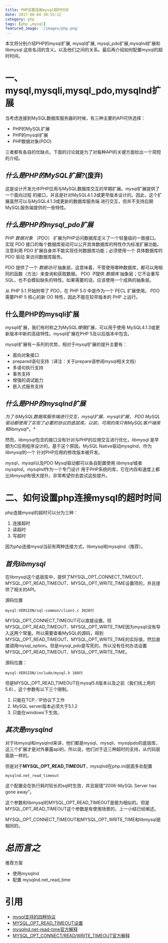 ```yaml
---
title: PHP设置连接mysql超时时间
date: 2017-06-04 20:55:12
category: php
tags: [php ,mysql]
featured_image: '/images/php.png'
---
```


本文将分别介绍PHP的mysql扩展, mysqli扩展, mysql_pdo扩展,mysqlnd扩展和libmysql 这些名词的含义。以及他们之间的关系。最后再介绍如何配置mysql的超时时间。

# 一、mysql,mysqli,mysql_pdo,mysqlnd扩展

当考虑连接到MySQL数据库服务器的时候，有三种主要的API可供选择：

- PHP的MySQL扩展
- PHP的mysqli扩展
- PHP数据对象(PDO)

三者都有各自的优缺点。下面的讨论就是为了对每种API的关键方面给出一个简短的介绍。

<!--more-->
## *什么是PHP的MySQL扩展?*(废弃)

这是设计开发允许PHP应用与MySQL数据库交互的早期扩展。*mysql*扩展提供了一个面向过程 的接口，并且是针对MySQL4.1.3或更早版本设计的。因此，这个扩展虽然可以与MySQL4.1.3或更新的数据库服务端 进行交互，但并不支持后期MySQL服务端提供的一些特性。

## *什么是PHP的mysql_pdo扩展*

*PHP 数据对象* （PDO） 扩展为PHP访问数据库定义了一个轻量级的一致接口。实现 PDO 接口的每个数据库驱动可以公开具体数据库的特性作为标准扩展功能。 注意利用 PDO 扩展自身并不能实现任何数据库功能；必须使用一个 具体数据库的 PDO 驱动 来访问数据库服务。

PDO 提供了一个 *数据访问* 抽象层，这意味着，不管使用哪种数据库，都可以用相同的函数（方法）来查询和获取数据。 PDO *不*提供 *数据库* 抽象层；它不会重写 SQL，也不会模拟缺失的特性。如果需要的话，应该使用一个成熟的抽象层。

从 PHP 5.1 开始附带了 PDO，在 PHP 5.0 中是作为一个 PECL 扩展使用。 PDO 需要PHP 5 核心的新 OO 特性，因此不能在较早版本的 PHP 上运行。

## 什么是PHP的mysqli扩展

*mysqli*扩展，我们有时称之为MySQL*增强*扩展，可以用于使用 MySQL4.1.3或更新版本中新的高级特性。*mysqli*扩展在PHP 5及以后版本中包含。

*mysqli*扩展有一系列的优势，相对于*mysql*扩展的提升主要有：

- 面向对象接口
- prepared语句支持（译注：关于prepare请参阅mysql相关文档）
- 多语句执行支持
- 事务支持
- 增强的调试能力
- 嵌入式服务支持

## *什么是PHP的mysqlnd扩展*

*为了与MySQL数据库服务端进行交互，*mysql*扩展，*mysqli*扩展， PDO MySQL驱动都使用了实现了必要的协议的底层库。以前，可用的库只有MySQL客户端库和*libmysql*。*

然而，*libmysql*包含的接口没有针对与PHP的应用交互进行优化，*libmysql* 是早期为C应用程序设计的。基于这个原因，MySQL Native驱动*mysqlnd*，作为*libmysql*的一个 针对PHP应用的修改版本被开发。

*mysql*，*mysqli*以及PDO Mysql驱动都可以各自配置使用 *libmysql*或者*mysqlnd*。*mysqlnd*作为一个专门设计 用于PHP系统的库，它在内存和速度上都比*libmysql*有很大提升。非常希望你去尝试这些提升。

# 二、如何设置php连接mysql的超时时间

php连接mysql的超时可以分为三种：

1. 连接超时
2. 读超时
3. 写超时

因为php连接mysql当前有两种连接方式，libmysql和mysqlnd（推荐）。

## *首先libmysql*

在libmysql这个底层库中，提供了MYSQL_OPT_CONNECT_TIMEOUT、MYSQL_OPT_READ_TIMEOUT、MYSQL_OPT_WRITE_TIME设置项的，并且提供了相关的API。

源码位置

`mysql-VERSION/sql-common/client.c 3020行` 

MYSQL_OPT_CONNECT_TIMEOUT可以直接设置。但MYSQL_OPT_READ_TIMEOUT、MYSQL_OPT_WRITE_TIME因为mysqli没有导入这两个常量。所以需要查看MySQL的源码，得到MYSQL_OPT_READ_TIMEOUT、MYSQL_OPT_WRITE_TIME的实际值，然后直接调用mysql_option。但是mysql_pdo是写死的，所以没有任何办法设置MYSQL_OPT_READ_TIMEOUT、MYSQL_OPT_WRITE_TIME。

源码位置：

`mysql-VERSION/include/mysql.h 160行`

但是MYSQL_OPT_READ_TIMEOUT在mysql5.6版本以及之前（我们线上用的5.6），这个参数有以下三个限制。

1. 只能在TCP／IP协议下工作
2. MySQL server版本必须大于5.1.2
3. 只能在windows下生效。

## *其次是mysqlnd*

对于libmysql和mysqlnd来讲，他们都是mysql、mysqli、mysqlpdo的底层库，这三个扩展才是对外暴露api的，所以说，他们对于这三种超时的支持，从代码层面是一样的。

但是对于**MYSQL_OPT_READ_TIMEOUT**，mysqlnd在php.ini层面多处配置

`mysqlnd.net_read_timeout`

这个配置会在执行耗时较长的sql时生效，并且报错“2006-MySQL Server has gone away”。

这个参数和libmysql的MYSQL_OPT_READ_TIMEOUT是极为相似的。但是MYSQL_OPT_READ_TIMEOUT这个参数是有使用场景的，上一小结已经阐述。

MYSQL_OPT_CONNECT_TIMEOUT和MYSQL_OPT_WRITE_TIME和libmysql是相同的。

# *总而言之*

推荐方案

- 使用mysqlnd
- 配置 mysqlnd.net_read_time 



# 引用

- [mysql支持的四种协议](http://fendou.org/post/2011/05/06/mysql-communication-protocols/)
- [MYSQL_OPT_READ_TIMEOUT设置](blog.csdn.net/heiyeshuwu/article/details/5869813)
- [mysqlnd.net-read-time官方解释](http://php.net/manual/zh/mysqlnd.config.php#ini.mysqlnd.net-read-timeout)
- [MYSQL_OPT_CONNECT/READ/WRITE_TIMEOUT官方解释](https://dev.mysql.com/doc/refman/5.6/en/mysql-options.html)

